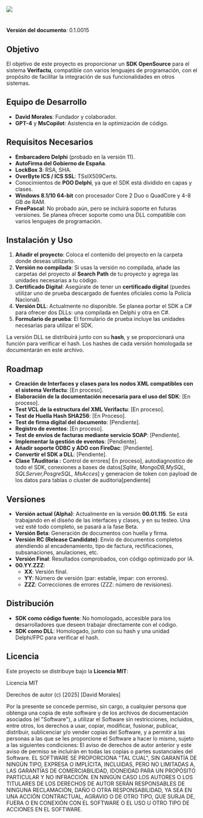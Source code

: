 ![](C:\felinotronica\recursos\verifactu%20SDK.png)

# 

**Versión del documento**: 0.1.0015

## Objetivo

El objetivo de este proyecto es proporcionar un **SDK OpenSource** para el sistema **Verifactu**, compatible con varios lenguajes de programación, con el propósito de facilitar la integración de sus funcionalidades en otros sistemas.

## Equipo de Desarrollo

- **David Morales**: Fundador y colaborador.
- **GPT-4** y **MsCopilot**: Asistencia en la optimización de código.

## Requisitos Necesarios

- **Embarcadero Delphi** (probado en la versión 11).
- **AutoFirma del Gobierno de España**.
- **LockBox 3**: RSA, SHA.
- **OverByte ICS / ICS SSL**: TSsIX509Certs.
- Conocimientos de **POO Delphi**, ya que el SDK está dividido en capas y clases.
- **Windows 8.1/10 64-bit** con procesador Core 2 Duo o QuadCore y 4-8 GB de RAM.
- **FreePascal**: No probado aún, pero se incluirá soporte en futuras versiones. Se planea ofrecer soporte como una DLL compatible con varios lenguajes de programación.

## Instalación y Uso

1. **Añadir el proyecto**: Coloca el contenido del proyecto en la carpeta donde deseas utilizarlo.
2. **Versión no compilada**: Si usas la versión no compilada, añade las carpetas del proyecto al **Search Path** de tu proyecto y agrega las unidades necesarias a tu código.
3. **Certificado Digital**: Asegúrate de tener un **certificado digital** (puedes utilizar uno de prueba descargado de fuentes oficiales como la Policía Nacional).
4. **Versión DLL**: Actualmente no disponible. Se planea portar el SDK a C# para ofrecer dos DLLs: una compilada en Delphi y otra en C#.
5. **Formulario de prueba**: El formulario de prueba incluye las unidades necesarias para utilizar el SDK.

La versión DLL se distribuirá junto con su **hash**, y se proporcionará una función para verificar el hash. Los hashes de cada versión homologada se documentarán en este archivo.

## Roadmap

- **Creación de Interfaces y clases para los nodos XML compatibles con el sistema Verifactu**: [En proceso].
- **Elaboración de la documentación necesaria para el uso del SDK**: [En proceso].
- **Test VCL de la estructura del XML Verifactu**: [En proceso].
- **Test de Huella Hash SHA256**: [En Proceso].
- **Test de firma digital del documento**: [Pendiente].
- **Registro de eventos**: [En proceso].
- **Test de envíos de facturas mediante servicio SOAP**: [Pendiente].
- **Implementar la gestión de eventos**: [Pendiente].
- **Añadir soporte ODBC y ADO con FireDac**: [Pendiente].
- **Convertir el SDK a DLL**: [Pendiente].
- **Clase TAuditoria :** Control de errores[ En proceso], autodiagnostico de todo el SDK, conexiones a bases de datos[*Sqlite, MongoDB,MySQL, SQLServer,PosgreSQL, MsAcces*] y generacion de token con payload de los datos para tablas o cluster de auditoria[pendiente]

## Versiones

- **Versión actual (Alpha)**: Actualmente en la versión **00.01.115**. Se está trabajando en el diseño de las interfaces y clases, y en su testeo. Una vez esté todo completo, se pasará a la fase Beta.
- **Versión Beta**: Generación de documentos con huella y firma.
- **Versión RC (Release Candidate)**: Envío de documentos completos atendiendo al encadenamiento, tipo de factura, rectificaciones, subsanaciones, anulaciones, etc.
- **Versión Final**: Resultados comprobados, con código optimizado por IA.
- **00.YY.ZZZ**:
  - **XX**: Versión final.
  - **YY**: Número de versión (par: estable, impar: con errores).
  - **ZZZ**: Correcciones de errores (ZZZ: número de revisiones).

## Distribución

- **SDK como código fuente**: No homologado, accesible para los desarrolladores que deseen trabajar directamente con el código.
- **SDK como DLL**: Homologado, junto con su hash y una unidad Delphi/FPC para verificar el hash.

## Licencia

Este proyecto se distribuye bajo la **Licencia MIT**:

Licencia MIT

Derechos de autor (c) [2025] [David Morales]

Por la presente se concede permiso, sin cargo, a cualquier persona que obtenga una copia de este software y de los archivos de documentación asociados (el "Software"), a utilizar el Software sin restricciones, incluidos, entre otros, los derechos a usar, copiar, modificar, fusionar, publicar, distribuir, sublicenciar y/o vender copias del Software, y a permitir a las personas a las que se les proporcione el Software a hacer lo mismo, sujeto a las siguientes condiciones: El aviso de derechos de autor anterior y este aviso de permiso se incluirán en todas las copias o partes sustanciales del Software. EL SOFTWARE SE PROPORCIONA "TAL CUAL", SIN GARANTÍA DE NINGÚN TIPO, EXPRESA O IMPLÍCITA, INCLUIDAS, PERO NO LIMITADAS A, LAS GARANTÍAS DE COMERCIABILIDAD, IDONEIDAD PARA UN PROPÓSITO PARTICULAR Y NO INFRACCIÓN. EN NINGÚN CASO LOS AUTORES O LOS TITULARES DE LOS DERECHOS DE AUTOR SERÁN RESPONSABLES DE NINGUNA RECLAMACIÓN, DAÑO O OTRA RESPONSABILIDAD, YA SEA EN UNA ACCIÓN CONTRACTUAL, AGRAVIO O DE OTRO TIPO, QUE SURJA DE, FUERA O EN CONEXIÓN CON EL SOFTWARE O EL USO U OTRO TIPO DE ACCIONES EN EL SOFTWARE.
